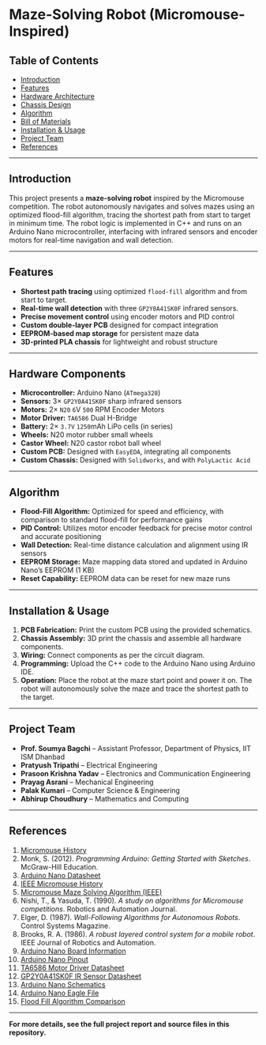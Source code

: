 # Maze-Solving Robot (Micromouse-Inspired)

## Table of Contents
- [Introduction](#introduction)
- [Features](#features)
- [Hardware Architecture](#hardware-architecture)
- [Chassis Design](#chassis-design)
- [Algorithm](#algorithm)
- [Bill of Materials](#bill-of-materials)
- [Installation & Usage](#installation--usage)
- [Project Team](#project-team)
- [References](#references)

---

## Introduction

This project presents a **maze-solving robot** inspired by the Micromouse competition. The robot autonomously navigates and solves mazes using an optimized flood-fill algorithm, tracing the shortest path from start to target in minimum time. The robot logic is implemented in C++ and runs on an Arduino Nano microcontroller, interfacing with infrared sensors and encoder motors for real-time navigation and wall detection.

---

## Features

- **Shortest path tracing** using optimized `flood-fill` algorithm and from start to target.
- **Real-time wall detection** with three `GP2Y0A41SK0F` infrared sensors.
- **Precise movement control** using encoder motors and PID control
- **Custom double-layer PCB** designed for compact integration
- **EEPROM-based map storage** for persistent maze data
- **3D-printed PLA chassis** for lightweight and robust structure

---

## Hardware Components

- **Microcontroller:** Arduino Nano (`ATmega328`)
- **Sensors:** 3× `GP2Y0A41SK0F` sharp infrared sensors
- **Motors:** 2× `N20` `6`V `500` RPM Encoder Motors
- **Motor Driver:** `TA6586` Dual H-Bridge
- **Battery:** 2× `3.7V` `1250`mAh LiPo cells (in series)
- **Wheels:** N20 motor rubber small wheels
- **Castor Wheel:** N20 castor robot ball wheel
- **Custom PCB:** Designed with `EasyEDA`, integrating all components
- **Custom Chassis:** Designed with `Solidworks`, and with `PolyLactic Acid`
 
 ---

## Algorithm

- **Flood-Fill Algorithm:** Optimized for speed and efficiency, with comparison to standard flood-fill for performance gains
- **PID Control:** Utilizes motor encoder feedback for precise motor control and accurate positioning
- **Wall Detection:** Real-time distance calculation and alignment using IR sensors
- **EEPROM Storage:** Maze mapping data stored and updated in Arduino Nano’s EEPROM (1 KB)
- **Reset Capability:** EEPROM data can be reset for new maze runs


---

## Installation & Usage

1. **PCB Fabrication:** Print the custom PCB using the provided schematics.
2. **Chassis Assembly:** 3D print the chassis and assemble all hardware components.
3. **Wiring:** Connect components as per the circuit diagram.
4. **Programming:** Upload the C++ code to the Arduino Nano using Arduino IDE.
5. **Operation:** Place the robot at the maze start point and power it on. The robot will autonomously solve the maze and trace the shortest path to the target.

---

## Project Team

- **Prof. Soumya Bagchi** – Assistant Professor, Department of Physics, IIT ISM Dhanbad
- **Pratyush Tripathi** – Electrical Engineering
- **Prasoon Krishna Yadav** – Electronics and Communication Engineering
- **Prayag Asrani** – Mechanical Engineering
- **Palak Kumari** – Computer Science & Engineering
- **Abhirup Choudhury** – Mathematics and Computing


---

## References

1. [Micromouse History](https://micromouseonline.com/micromouse-book/history/)
2. Monk, S. (2012). *Programming Arduino: Getting Started with Sketches*. McGraw-Hill Education.
3. [Arduino Nano Datasheet](https://docs.arduino.cc/resources/datasheets/A000005-datasheet.pdf)
4. [IEEE Micromouse History](https://www.ieee.org/)
5. [Micromouse Maze Solving Algorithm (IEEE)](https://ieeexplore.ieee.org/document/5578409)
6. Nishi, T., & Yasuda, T. (1990). *A study on algorithms for Micromouse competitions*. Robotics and Automation Journal.
7. Elger, D. (1987). *Wall-Following Algorithms for Autonomous Robots*. Control Systems Magazine.
8. Brooks, R. A. (1986). *A robust layered control system for a mobile robot*. IEEE Journal of Robotics and Automation.
9. [Arduino Nano Board Information](https://content.arduino.cc/assets/arduino_nano_size.pdf)
10. [Arduino Nano Pinout](https://docs.arduino.cc/resources/pinouts/A000005-full-pinout.pdf)
11. [TA6586 Motor Driver Datasheet](https://www.micros.com.pl/mediaserver/UITA6586_0001.pdf)
12. [GP2Y0A41SK0F IR Sensor Datasheet](https://global.sharp/products/device/lineup/data/pdf/datasheet/gp2y0a41sk_e.pdf)
13. [Arduino Nano Schematics](https://content.arduino.cc/assets/NanoV3.3_sch.pdf)
14. [Arduino Nano Eagle File](https://content.arduino.cc/assets/Nano-reference.zip)
15. [Flood Fill Algorithm Comparison](https://marsuniversity.github.io/ece387/FloodFill.pdf)

---

**For more details, see the full project report and source files in this repository.**
